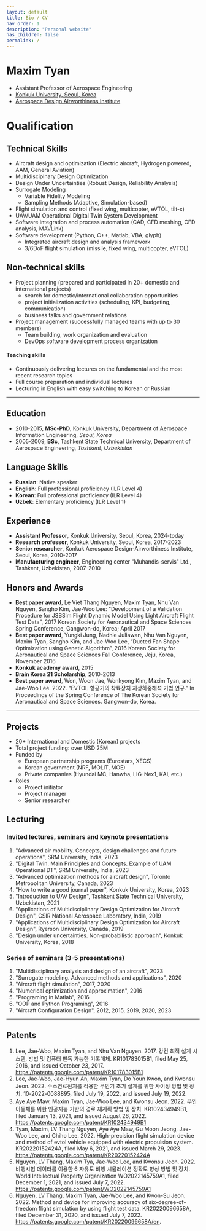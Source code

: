 ```yaml
---
layout: default
title: Bio / CV
nav_order: 1
description: "Personal website"
has_children: false
permalink: /
---
```


# Maxim Tyan

- Assistant Professor of Aerospace Engineering
- [Konkuk University, Seoul, Korea](http://www.konkuk.ac.kr/do/Index.do)
- [Aerospace Design Airworthiness Institute](https://sites.google.com/view/kadalab/)

# Qualification

## Technical Skills

* Aircraft design and optimization (Electric aircraft, Hydrogen powered,
  AAM, General Aviation)
* Multidisciplnary Design Optimization
* Design Under Uncertainties (Robust Design, Reliability Analysis)
* Surrogate Modeling
  * Variable Fidelity Modeling
  * Sampling Methods (Adaptive, Simulation-based)
* Flight simulation and control (fixed wing, multicopter, eVTOL,
  tilt-x)
* UAV/UAM Operational Digital Twin System Development
* Software integration and process automation (CAD, CFD meshing, CFD
  analysis, MAVLink)
* Software development (Python, C++, Matlab, VBA, glyph)
  * Integrated aircraft design and analysis framework
  * 3/6DoF flight simulation (missile, fixed wing, multicopter, eVTOL)

## Non-technical skills

* Project planning (prepared and participated in 20+ domestic and
  international projects)
  * search for domestic/international collaboration opportunities
  * project initialization activities (scheduling, KPI, budgeting, communication)
  * business talks and government relations
* Project management (successfully managed teams with up to 30 members)
  * Team building, work organization and evaluation
  * DevOps software development process organization

#### Teaching skills

* Continuously delivering lectures on the fundamental and the most recent research topics
* Full course preparation and individual lectures
* Lecturing in English with easy switching to Korean or Russian

---

## Education

* 2010-2015, **MSc-PhD**, Konkuk University, Department of Aerospace
  Information Engineering, *Seoul, Korea*
* 2005-2009, **BSc**, Tashkent State Technical University, Department
  of Aerospace Engineering, *Tashkent, Uzbekistan*

## Language Skills

* **Russian**: Native speaker
* **English**: Full professional proficiency (ILR Level 4)
* **Korean**: Full professional proficiency (ILR Level 4)
* **Uzbek**: Elementary proficiency (ILR Level 1)

## Experience

* **Assistant Professor**, Konkuk University, Seoul, Korea, 2024-today
* **Research professor**, Konkuk University, Seoul, Korea, 2017-2023
* **Senior researcher**, Konkuk Aerospace Design-Airworthiness
  Institute, Seoul, Korea, 2010-2017
* **Manufacturing engineer**, Engineering center "Muhandis-servis" Ltd.,
  Tashkent, Uzbekistan, 2007-2010

## Honors and Awards

* **Best paper award**, Le Viet Thang Nguyen, Maxim Tyan, Nhu Van Nguyen, Sangho Kim, Jae-Woo Lee: "Development of a Validation Procedure for JSBSim Flight Dynamic Model Using Light Aircraft Flight Test Data", 2017 Korean Society for Aeronautical and Space Sciences Spring Conference, Gangwon-do, Korea; April 2017
* **Best paper award**, Yungki Jung, Nadhie Juliawan, Nhu Van Nguyen, Maxim Tyan, Sangho Kim, and Jae-Woo Lee, “Ducted Fan Shape Optimization using Genetic Algorithm”, 2016 Korean Society for Aeronautical and Space Sciences Fall Conference, Jeju, Korea, November 2016
* **Konkuk academy award**, 2015
* **Brain Korea 21 Scholarship**, 2010-2013
* **Best paper award**, Won, Woon Jae, Wonkyong Kim, Maxim Tyan, and Jae-Woo Lee. 2022. “EVTOL 항공기의 착륙장치 지상하중해석 기법 연구.” In Proceedings of the Spring Conference of The Korean Society for Aeronautical and Space Sciences. Gangwon-do, Korea.

---

## Projects

* 20+ International and Domestic (Korean) projects
* Total project funding: over USD 25M
* Funded by
  * European partnership programs (Eurostars, XECS)
  * Korean government (NRF, MOLIT, MOE)
  * Private companies (Hyundai MC, Hanwha, LIG-Nex1, KAI, etc.)
* Roles
  * Project initiator
  * Project manager
  * Senior researcher

## Lecturing

### Invited lectures, seminars and keynote presentations

1. "Advanced air mobility. Concepts, design challenges and future operations", SRM University, India, 2023
2. "Digital Twin. Main Principles and Concepts. Example of UAM Operational DT", SRM University, India, 2023
3. "Advanced optimization methods for aircraft design", Toronto Metropolitan University, Canada, 2023
4. "How to write a good journal paper", Konkuk University, Korea, 2023
5. "Introduction to UAV Design", Tashkent State Technical University, Uzbekistan, 2021
6. "Applications of Multidisciplinary Design Optimization for Aircraft Design", CSIR National Aerospace Laboratory, India, 2019
7. "Applications of Multidisciplinary Design Optimization for Aircraft Design", Ryerson University, Canada, 2019
8. "Design under uncertainties. Non-probabilistic approach", Konkuk University, Korea, 2018

### Series of seminars (3-5 presentations)

1. "Multidisciplinary analysis and design of an aircraft", 2023
2. "Surrogate modeling. Advanced methods and applications", 2020
3. "Aircraft flight simulation", 2017, 2020
4. "Numerical optimization and approximation", 2016
5. "Programing in Matlab", 2016
6. "OOP and Python Programing", 2016
7. "Aircraft Configuration Design", 2012, 2015, 2019, 2020, 2023

---

## Patents

1. Lee, Jae-Woo, Maxim Tyan, and Nhu Van Nguyen. 2017. 강건 최적 설계 시스템, 방법 및 컴퓨터 판독 가능한 기록매체. KR101783015B1, filed May 25, 2016, and issued October 23, 2017. <https://patents.google.com/patent/KR101783015B1>
2. Lee, Jae-Woo, Jae-Hyun An, Maxim Tyan, Do Youn Kwon, and Kwonsu Jeon. 2022. 수소연료전지를 적용한 무인기 초기 설계를 위한 사이징 방법 및 장치. 10-2022-0088895, filed July 19, 2022, and issued July 19, 2022.
3. Aye Aye Maw, Maxim Tyan, Jae-Woo Lee, and Kwonsu Jeon. 2022. 무인이동체를 위한 인공지능 기반의 경로 재계획 방법 및 장치. KR102434949B1, filed January 13, 2021, and issued August 26, 2022. <https://patents.google.com/patent/KR102434949B1>
4. Tyan, Maxim, LV Thang Nguyen, Aye Aye Maw, Gu Moon Jeong, Jae-Woo Lee, and Chiho Lee. 2022.  High-precision flight simulation device and method of evtol vehicle equipped with electric propulsion system. KR20220152424A, filed May 6, 2021, and issued March 29, 2023. <https://patents.google.com/patent/KR20220152424A>
5. Nguyen, LV Thang, Maxim Tya, Jae-Woo Lee, and Kwonsu Jeon. 2022. 비행시험 데이터를 이용한 6 자유도 비행 시뮬레이션 정확도 향상 방법 및 장치. World Intellectual Property Organization WO2022145759A1, filed December 1, 2021, and issued July 7, 2022. <https://patents.google.com/patent/WO2022145759A1>
6. Nguyen, LV Thang, Maxim Tyan, Jae-Woo Lee, and Kwon-Su Jeon. 2022. Method and device for improving accuracy of six-degree-of-freedom flight simulation by using flight test data. KR20220096658A, filed December 31, 2020, and issued July 7, 2022. <https://patents.google.com/patent/KR20220096658A/en>.

